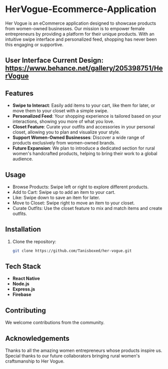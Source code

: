 # HerVogue-Ecommerce-Application
Her Vogue is an eCommerce application designed to showcase products from women-owned businesses. Our mission is to empower female entrepreneurs by providing a platform for their unique products. With an intuitive swipe interface and personalized feed, shopping has never been this engaging or supportive.

## User Interface Current Design:  https://www.behance.net/gallery/205398751/HerVogue
## Features

- **Swipe to Interact**: Easily add items to your cart, like them for later, or move them to your closet with a simple swipe.
- **Personalized Feed**: Your shopping experience is tailored based on your interactions, showing you more of what you love.
- **Closet Feature**: Curate your outfits and accessories in your personal closet, allowing you to plan and visualize your style.
- **Support Women-Owned Businesses**: Discover a wide range of products exclusively from women-owned brands.
- **Future Expansion**: We plan to introduce a dedicated section for rural women's handcrafted products, helping to bring their work to a global audience.

## Usage
- Browse Products: Swipe left or right to explore different products.
- Add to Cart: Swipe up to add an item to your cart.
- Like: Swipe down to save an item for later.
- Move to Closet: Swipe right to move an item to your closet.
- Curate Outfits: Use the closet feature to mix and match items and create outfits.

## Installation

1. Clone the repository:
   ```bash
   git clone https://github.com/Tanisboxed/her-vogue.git

## Tech Stack
- **React Native**
- **Node.js**
- **Express.js**
- **Firebase**

## Contributing
We welcome contributions from the community. 

## Acknowledgements
Thanks to all the amazing women entrepreneurs whose products inspire us.
Special thanks to our future collaborators bringing rural women's craftsmanship to Her Vogue.
